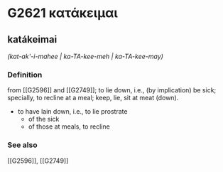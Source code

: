 # G2621 κατάκειμαι

## katákeimai

_(kat-ak'-i-mahee | ka-TA-kee-meh | ka-TA-kee-may)_

### Definition

from [[G2596]] and [[G2749]]; to lie down, i.e., (by implication) be sick; specially, to recline at a meal; keep, lie, sit at meat (down).

- to have lain down, i.e., to lie prostrate
  - of the sick
  - of those at meals, to recline

### See also

[[G2596]], [[G2749]]

